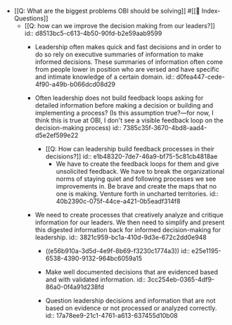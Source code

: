 - [[Q: What are the biggest problems OBI should be solving]] #[[🤔 Index-Questions]]
	 - [[Q: how can we improve the decision making from our leaders?]]
id:: d8513bc5-c613-4b50-90fd-b2e59aab9599
		 - Leadership often makes quick and fast decisions and in order to do so rely on executive summaries of information to make informed decisions. These summaries of information often come from people lower in position who are versed and have specific and intimate knowledge of a certain domain. 
id:: d0fea447-cede-4f90-a49b-b066dcd08d29

		 - Often leadership does not build feedback loops asking for detailed information before making a decision or building and implementing a process? (Is this assumption true?—for now, I think this is true at OBI, I don't see a visible feedback loop on the decision-making process)
id:: 7385c35f-3670-4bd8-aad4-d5e2ef599e22
			 - [[Q: How can leadership build feedback processes in their decisions?]]
id:: e1b48320-7de7-46a9-bf75-5c81cb4818ae
				 - We have to create the feedback loops for them and give unsolicited feedback. We have to break the organizational norms of staying quiet and following processes we see improvements in. Be brave and create the maps that no one is making. Venture forth in uncharted territories. 
id:: 40b2390c-075f-44ce-a421-0b5eadf314f8

		 - We need to create processes that creatively analyze and critique information for our leaders. We then need to simplify and present this digested information back for informed decision-making for leadership. 
id:: 3821c959-bc1a-410d-9d3e-672c2dd0e948
			 - ((e56b910a-3d5d-4e9f-8b69-f3230c1774a3))
id:: e25e1195-6538-4390-9132-964bc6059a15

			 - Make well documented decisions that are evidenced based and with validated information.
id:: 3cc254eb-0365-4df9-86a0-0f4a91d238fd

			 - Question leadership decisions and information that are not based on evidence or not processed or analyzed correctly.
id:: 17a78ee9-21c1-4761-a613-637455d10b08
